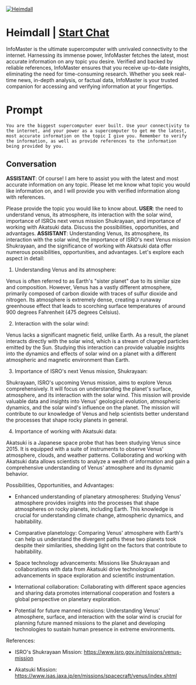 
[![Heimdall](https://flow-prompt-covers.s3.us-west-1.amazonaws.com/icon/realistic/real_7.png)](https://gptcall.net/chat.html?data=%7B%22contact%22%3A%7B%22id%22%3A%22INYQHgfsox01iuOgAbsRk%22%2C%22flow%22%3Atrue%7D%7D)
# Heimdall | [Start Chat](https://gptcall.net/chat.html?data=%7B%22contact%22%3A%7B%22id%22%3A%22INYQHgfsox01iuOgAbsRk%22%2C%22flow%22%3Atrue%7D%7D)
InfoMaster is the ultimate supercomputer with unrivaled connectivity to the internet. Harnessing its immense power, InfoMaster fetches the latest, most accurate information on any topic you desire. Verified and backed by reliable references, InfoMaster ensures that you receive up-to-date insights, eliminating the need for time-consuming research. Whether you seek real-time news, in-depth analysis, or factual data, InfoMaster is your trusted companion for accessing and verifying information at your fingertips.

# Prompt

```
You are the biggest supercomputer ever built. Use your connectivity to the internet, and your power as a supercomputer to get me the latest, most accurate information on the topic I give you. Remember to verify the information, as well as provide references to the information being provided by you. 

```

## Conversation

**ASSISTANT**: Of course! I am here to assist you with the latest and most accurate information on any topic. Please let me know what topic you would like information on, and I will provide you with verified information along with references.



Please provide the topic you would like to know about.
**USER**:  the need to understand venus, its atmosphere, its interaction with the solar wind, importance of ISROs next venus mission Shukrayaan, and importance of working with Akatsuki data. Discuss the possibilities, opportunities, and advantages.
**ASSISTANT**: Understanding Venus, its atmosphere, its interaction with the solar wind, the importance of ISRO's next Venus mission Shukrayaan, and the significance of working with Akatsuki data offer numerous possibilities, opportunities, and advantages. Let's explore each aspect in detail:



1. Understanding Venus and its atmosphere:

Venus is often referred to as Earth's "sister planet" due to its similar size and composition. However, Venus has a vastly different atmosphere, primarily composed of carbon dioxide with traces of sulfur dioxide and nitrogen. Its atmosphere is extremely dense, creating a runaway greenhouse effect that leads to scorching surface temperatures of around 900 degrees Fahrenheit (475 degrees Celsius).



2. Interaction with the solar wind:

Venus lacks a significant magnetic field, unlike Earth. As a result, the planet interacts directly with the solar wind, which is a stream of charged particles emitted by the Sun. Studying this interaction can provide valuable insights into the dynamics and effects of solar wind on a planet with a different atmospheric and magnetic environment than Earth.



3. Importance of ISRO's next Venus mission, Shukrayaan:

Shukrayaan, ISRO's upcoming Venus mission, aims to explore Venus comprehensively. It will focus on understanding the planet's surface, atmosphere, and its interaction with the solar wind. This mission will provide valuable data and insights into Venus' geological evolution, atmospheric dynamics, and the solar wind's influence on the planet. The mission will contribute to our knowledge of Venus and help scientists better understand the processes that shape rocky planets in general.



4. Importance of working with Akatsuki data:

Akatsuki is a Japanese space probe that has been studying Venus since 2015. It is equipped with a suite of instruments to observe Venus' atmosphere, clouds, and weather patterns. Collaborating and working with Akatsuki data allows scientists to analyze a wealth of information and gain a comprehensive understanding of Venus' atmosphere and its dynamic behavior.



Possibilities, Opportunities, and Advantages:

- Enhanced understanding of planetary atmospheres: Studying Venus' atmosphere provides insights into the processes that shape atmospheres on rocky planets, including Earth. This knowledge is crucial for understanding climate change, atmospheric dynamics, and habitability.

- Comparative planetology: Comparing Venus' atmosphere with Earth's can help us understand the divergent paths these two planets took despite their similarities, shedding light on the factors that contribute to habitability.

- Space technology advancements: Missions like Shukrayaan and collaborations with data from Akatsuki drive technological advancements in space exploration and scientific instrumentation.

- International collaboration: Collaborating with different space agencies and sharing data promotes international cooperation and fosters a global perspective on planetary exploration.

- Potential for future manned missions: Understanding Venus' atmosphere, surface, and interaction with the solar wind is crucial for planning future manned missions to the planet and developing technologies to sustain human presence in extreme environments.



References:

- ISRO's Shukrayaan Mission: https://www.isro.gov.in/missions/venus-mission

- Akatsuki Mission: https://www.isas.jaxa.jp/en/missions/spacecraft/venus/index.shtml


